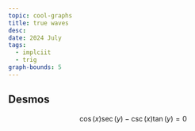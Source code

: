 ```yaml
---
topic: cool-graphs
title: true waves
desc: 
date: 2024 July
tags:
  - implciit
  - trig
graph-bounds: 5
---
```



## Desmos
```math
\cos\left(x\right)\sec\left(y\right)-\csc\left(x\right)\tan\left(y\right)=0
```
